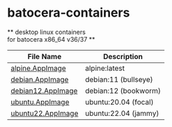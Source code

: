 # batocera-containers

** desktop linux containers <br>
for batocera x86_64 v36/37 **

| File Name | Description |
| --- | --- |
| [alpine.AppImage](./containers/alpine.AppImage) | alpine:latest |
| [debian.AppImage](./containers/debian.AppImage) | debian:11 (bullseye) |
| [debian12.AppImage](./containers/debian12.AppImage) | debian:12 (bookworm) |
| [ubuntu.AppImage](./containers/ubuntu.AppImage) | ubuntu:20.04 (focal) |
| [ubuntu22.AppImage](./containers/ubuntu22.AppImage) | ubuntu:22.04 (jammy) |
